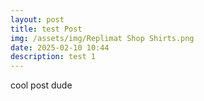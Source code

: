 ```yaml
---
layout: post
title: test Post
img: /assets/img/Replimat Shop Shirts.png
date: 2025-02-10 10:44
description: test 1
---
```

cool post dude